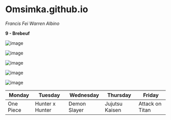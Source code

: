 # Omsimka.github.io
*Francis Fei Warren Albino*

**9 - Brebeuf**

![image](https://user-images.githubusercontent.com/122419321/212209524-f17d8b9e-93c2-4076-ad1d-1c42119b6a6f.png)

![image](https://user-images.githubusercontent.com/122419321/212210932-3651fd6b-b9bb-4fa9-a69d-b2c61664f854.png)

![image](https://user-images.githubusercontent.com/122419321/212211028-5dc667dc-9115-4455-b481-4b9350ef393b.png)

![image](https://user-images.githubusercontent.com/122419321/212211073-456aa38f-2f87-4c7e-b2a8-bede0f5a803b.png)

![image](https://user-images.githubusercontent.com/122419321/212211150-26aa94eb-ca78-4730-a4ea-f181f5552b1c.png)

| Monday | Tuesday | Wednesday| Thursday | Friday |
|--------|---------|----------|----------|--------|
| One Piece | Hunter x Hunter| Demon Slayer | Jujutsu Kaisen | Attack on Titan |

